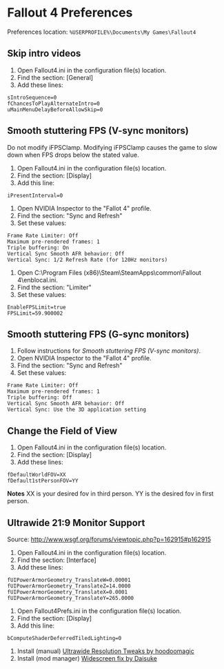 # Fallout 4 Preferences

Preferences location: `%USERPROFILE%\Documents\My Games\Fallout4`

## Skip intro videos

1. Open Fallout4.ini in the configuration file(s) location.
2. Find the section: [General]
3. Add these lines:

```
sIntroSequence=0
fChancesToPlayAlternateIntro=0 
uMainMenuDelayBeforeAllowSkip=0
```

## Smooth stuttering FPS (V-sync monitors)

Do not modify iFPSClamp. Modifying iFPSClamp causes the game to slow down when FPS drops below the stated value. 

1. Open Fallout4.ini in the configuration file(s) location.
2. Find the section: [Display]
3. Add this line:

```
iPresentInterval=0
```

1. Open NVIDIA Inspector to the "Fallot 4" profile.
2. Find the section: "Sync and Refresh"
3. Set these values:

```
Frame Rate Limiter: Off
Maximum pre-rendered frames: 1
Triple buffering: On
Vertical Sync Smooth AFR behavior: Off
Vertical Sync: 1/2 Refresh Rate (for 120Hz monitors)
```

1. Open C:\Program Files (x86)\Steam\SteamApps\common\Fallout 4\enblocal.ini.
2. Find the section: "Limiter"
3. Set these values:

```
EnableFPSLimit=true
FPSLimit=59.900002
```

## Smooth stuttering FPS (G-sync monitors)

1. Follow instructions for *Smooth stuttering FPS (V-sync monitors)*.
2. Open NVIDIA Inspector to the "Fallot 4" profile.
3. Find the section: "Sync and Refresh"
4. Set these values:

```
Frame Rate Limiter: Off
Maximum pre-rendered frames: 1
Triple buffering: Off
Vertical Sync Smooth AFR behavior: Off
Vertical Sync: Use the 3D application setting
```

## Change the Field of View

1. Open Fallout4.ini in the configuration file(s) location.
2. Find the section: [Display]
3. Add these lines:

```
fDefaultWorldFOV=XX
fDefault1stPersonFOV=YY
```

**Notes**
XX is your desired fov in third person.
YY is the desired fov in first person.

## Ultrawide 21:9 Monitor Support

Source: http://www.wsgf.org/forums/viewtopic.php?p=162915#p162915

1. Open Fallout4.ini in the configuration file(s) location.
2. Find the section: [Interface]
3. Add these lines:

```
fUIPowerArmorGeometry_TranslateW=0.00001
fUIPowerArmorGeometry_TranslateZ=14.0000
fUIPowerArmorGeometry_TranslateX=0.0001
fUIPowerArmorGeometry_TranslateY=265.0000
```

1. Open Fallout4Prefs.ini in the configuration file(s) location.
2. Find the section: [Display]
3. Add this line:

```
bComputeShaderDeferredTiledLighting=0
```

1. Install (manual) [Ultrawide Resolution Tweaks by hoodoomagic](http://www.nexusmods.com/fallout4/mods/990/)
2. Install (mod manager) [Widescreen fix by Daisuke](http://www.nexusmods.com/fallout4/mods/274/)
